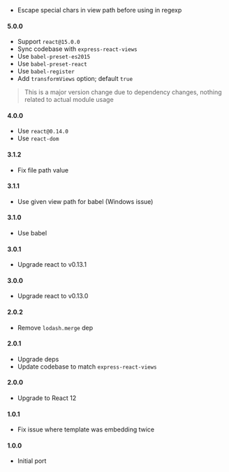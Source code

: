 - Escape special chars in view path before using in regexp 

#### 5.0.0
- Support `react@15.0.0`
- Sync codebase with `express-react-views`
- Use `babel-preset-es2015`
- Use `babel-preset-react`
- Use `babel-register`
- Add `transformViews` option; default `true`

> This is a major version change due to dependency changes, nothing related to actual module usage

#### 4.0.0
- Use `react@0.14.0`
- Use `react-dom`

#### 3.1.2
- Fix file path value

#### 3.1.1
- Use given view path for babel (Windows issue)

#### 3.1.0
- Use babel

#### 3.0.1
- Upgrade react to v0.13.1

#### 3.0.0
- Upgrade react to v0.13.0

#### 2.0.2
- Remove `lodash.merge` dep

#### 2.0.1
- Upgrade deps
- Update codebase to match `express-react-views`

#### 2.0.0

- Upgrade to React 12

#### 1.0.1

- Fix issue where template was embedding twice

#### 1.0.0 

- Initial port
